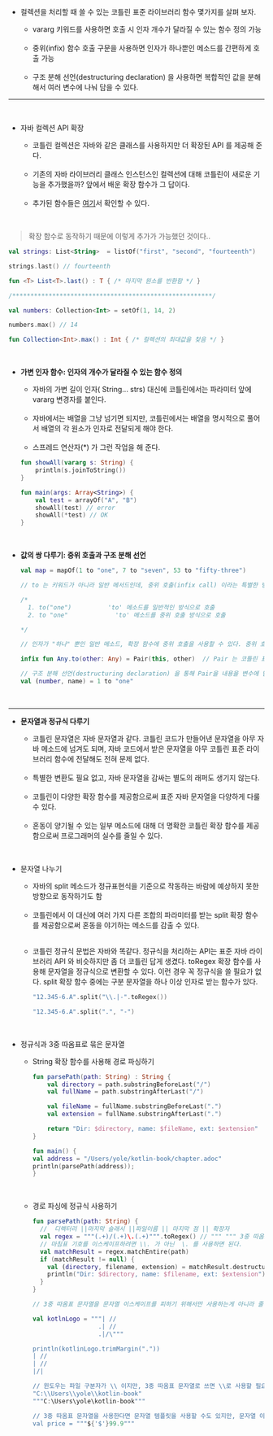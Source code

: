 - 컬렉션을 처리할 때 쓸 수 있는 코틀린 표준 라이브러리 함수 몇가지를 살펴 보자.

  - vararg 키워드를 사용하면 호출 시 인자 개수가 달라질 수 있는 함수 정의 가능

  <br>

  - 중위(infix) 함수 호출 구문을 사용하면 인자가 하나뿐인 메소드를 간편하게 호출 가능

  <br>

  - 구조 분해 선언(destructuring declaration) 을 사용하면 복합적인 값을 분해해서 여러 변수에 나눠 담을 수 있다.

---

<br>

- 자바 컬렉션 API 확장

  - 코틀린 컬렉션은 자바와 같은 클래스를 사용하지만 더 확장된 API 를 제공해 준다.

  <br>

  - 기존의 자바 라이브러리 클래스 인스턴스인 컬렉션에 대해 코틀린이 새로운 기능을 추가했을까? 앞에서 배운 확장 함수가 그 답이다.

  <br>

  - 추가된 함수들은 [여기](https://kotlinlang.org/api/latest/jvm/stdlib/)서 확인할 수 있다.

<br>

> 확장 함수로 동작하기 때문에 이렇게 추가가 가능했던 것이다..

```kotlin
val strings: List<String>  = listOf("first", "second", "fourteenth")

strings.last() // fourteenth

fun <T> List<T>.last() : T { /* 마지막 원소를 반환함 */ }

/*******************************************************/

val numbers: Collection<Int> = setOf(1, 14, 2)

numbers.max() // 14

fun Collection<Int>.max() : Int { /* 컬렉션의 최대값을 찾음 */ }
```

<br>

- **가변 인자 함수: 인자의 개수가 달라질 수 있는 함수 정의**

  - 자바의 가변 길이 인자( String... strs) 대신에 코틀린에서는 파라미터 앞에 vararg 변경자를 붙인다.

  <br>

  - 자바에서는 배열을 그냥 넘기면 되지만, 코틀린에서는 배열을 명시적으로 풀어서 배열의 각 원소가 인자로 전달되게 해야 한다.

  <br>

  - 스프레드 연산자(\*) 가 그런 작업을 해 준다.

  ```kotlin
  fun showAll(vararg s: String) {
      println(s.joinToString())
  }

  fun main(args: Array<String>) {
      val test = arrayOf("A", "B")
      showAll(test) // error
      showAll(*test) // OK
  }
  ```

<br>

- **값의 쌍 다루기: 중위 호출과 구조 분해 선언**

  ```kotlin
  val map = mapOf(1 to "one", 7 to "seven", 53 to "fifty-three")

  // to 는 키워드가 아니라 일반 메서드인데, 중위 호출(infix call) 이라는 특별한 방식으로 to라는 일반 메소드를 호출한 것이다.

  /*
    1. to("one")		  'to' 메소드를 일반적인 방식으로 호출
    2. to "one"				'to' 메소드를 중위 호출 방식으로 호출

  */

  // 인자가 "하나" 뿐인 일반 메소드, 확장 함수에 중위 호출을 사용할 수 있다. 중위 호출에 사용하게 허용하고 싶으면 infix 변경자를 함수 선언 앞에 추가해야 한다.

  infix fun Any.to(other: Any) = Pair(this, other)  // Pair 는 코틀린 표준 라이브러리 클래스 이다.

  // 구조 분해 선언(destructuring declaration) 을 통해 Pair을 내용을 변수에 담았다.
  val (number, name) = 1 to "one"
  ```

<br>

---

- **문자열과 정규식 다루기**

  - 코틀린 문자열은 자바 문자열과 같다. 코틀린 코드가 만들어낸 문자열을 아무 자바 메소드에 넘겨도 되며, 자바 코드에서 받은 문자열을 아무 코틀린 표준 라이브러리 함수에 전달해도 전혀 문제 없다.

  <br>

  - 특별한 변환도 필요 없고, 자바 문자열을 감싸는 별도의 래퍼도 생기지 않는다.

  <br>

  - 코틀린이 다양한 확장 함수를 제공함으로써 표준 자바 문자열을 다양하게 다룰 수 있다.

  <br>

  - 혼동이 양기될 수 있는 일부 메소드에 대해 더 명확한 코틀린 확장 함수를 제공함으로써 프로그래머의 실수를 줄일 수 있다.

<br>

- 문자열 나누기

  - 자바의 split 메소드가 정규표현식을 기준으로 작동하는 바람에 예상하지 못한 방향으로 동작하기도 함

  <br>

  - 코틀린에서 이 대신에 여러 가지 다른 조합의 파라미터를 받는 split 확장 함수를 제공함으로써 혼동을 야기하는 메소드를 감출 수 있다.

  <br>

  - 코틀린 정규식 문법은 자바와 똑같다. 정규식을 처리하는 API는 표준 자바 라이브러리 API 와 비슷하지만 좀 더 코틀린 답게 생겼다. toRegex 확장 함수를 사용해 문자열을 정규식으로 변환할 수 있다. 이런 경우 꼭 정규식을 쓸 필요가 없다. split 확장 함수 중에는 구분 문자열을 하나 이상 인자로 받는 함수가 있다.

    ```kotlin
    "12.345-6.A".split("\\.|-".toRegex())

    "12.345-6.A".split(".", "-")
    ```

<br>

- 정규식과 3중 따옴표로 묶은 문자열

  - String 확장 함수를 사용해 경로 파싱하기

    ```kotlin
    fun parsePath(path: String) : String {
        val directory = path.substringBeforeLast("/")
        val fullName = path.substringAfterLast("/")

        val fileName = fullName.substringBeforeLast(".")
        val extension = fullName.substringAfterLast(".")

        return "Dir: $directory, name: $fileName, ext: $extension"
    }

    fun main() {
    val address = "/Users/yole/kotlin-book/chapter.adoc"
    println(parsePath(address));
    }
    ```

  <br>

  - 경로 파싱에 정규식 사용하기

    ```kotlin
    fun parsePath(path: String) {
      //  디렉터리 ||마지막 슬래시 ||파일이름 || 마지막 점 || 확장자
      val regex = """(.+)/(.+)\.(.+)""".toRegex() // """ """ 3중 따옴표 문자열로 정규식을 사용하면 특수 문자 사용을 위해 이스케이프(\) 할 필요 없다.
      // 마침표 기호를 이스케이프하려면 \\. 가 아닌  \. 를 사용하면 된다.
      val matchResult = regex.matchEntire(path)
      if (matchResult != null) {
        val (directory, filename, extension) = matchResult.destructured
        println("Dir: $directory, name: $filename, ext: $extension")
      }
    }

    // 3중 따옴표 문자열을 문자열 이스케이프를 피하기 위해서만 사용하는게 아니라 줄 바꿈을 표현하는 아무 문자열이나 (이스케이프 없이) 그대로 들어간다.

    val kotlnLogo = """| //
                      .| //
                      .|/\"""

    println(kotlinLogo.trimMargin("."))
    | //
    | //
    |/|

    // 윈도우는 파일 구분자가 \\ 이지만, 3중 따옴표 문자열로 쓰면 \\로 사용할 필요가 없다.
    "C:\\Users\\yole\\kotlin-book"
    """C:\Users\yole\kotlin-book"""

    // 3중 따옴표 문자열을 사용한다면 문자열 템플릿을 사용할 수도 있지만, 문자열 이스케이프를 할 수 없기 때문에, 문자열 템플릿의 시작을 표현하는 $를 안에 넣을 수가 없다. 이를 해결하기 위해서는 안에 '$' 문자를 넣어야 한다.
    val price = """${'$'}99.9"""
    ```
